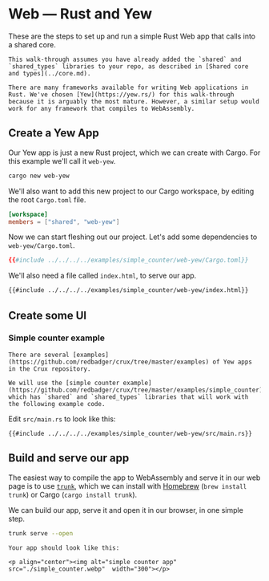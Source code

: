 # Web — Rust and Yew

These are the steps to set up and run a simple Rust Web app that calls into a
shared core.

```admonish
This walk-through assumes you have already added the `shared` and `shared_types` libraries to your repo, as described in [Shared core and types](../core.md).
```

```admonish info
There are many frameworks available for writing Web applications in Rust. We've chosen [Yew](https://yew.rs/) for this walk-through because it is arguably the most mature. However, a similar setup would work for any framework that compiles to WebAssembly.
```

## Create a Yew App

Our Yew app is just a new Rust project, which we can create with Cargo. For this
example we'll call it `web-yew`.

```sh
cargo new web-yew
```

We'll also want to add this new project to our Cargo workspace, by editing the
root `Cargo.toml` file.

```toml
[workspace]
members = ["shared", "web-yew"]
```

Now we can start fleshing out our project. Let's add some dependencies to
`web-yew/Cargo.toml`.

```toml
{{#include ../../../../examples/simple_counter/web-yew/Cargo.toml}}
```

We'll also need a file called `index.html`, to serve our app.

```html
{{#include ../../../../examples/simple_counter/web-yew/index.html}}
```

## Create some UI

### Simple counter example

```admonish example
There are several [examples](https://github.com/redbadger/crux/tree/master/examples) of Yew apps in the Crux repository.

We will use the [simple counter example](https://github.com/redbadger/crux/tree/master/examples/simple_counter), which has `shared` and `shared_types` libraries that will work with the following example code.
```

Edit `src/main.rs` to look like this:

```rust,noplayground
{{#include ../../../../examples/simple_counter/web-yew/src/main.rs}}
```

## Build and serve our app

The easiest way to compile the app to WebAssembly and serve it in our web page
is to use [`trunk`](https://trunkrs.dev/), which we can install with
[Homebrew](https://brew.sh/) (`brew install trunk`) or Cargo
(`cargo install trunk`).

We can build our app, serve it and open it in our browser, in one simple step.

```sh
trunk serve --open
```

```admonish success
Your app should look like this:

<p align="center"><img alt="simple counter app" src="./simple_counter.webp"  width="300"></p>
```
